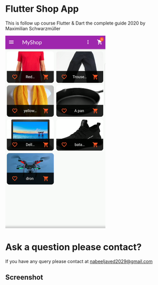 # Flutter Shop App
This is follow up course Flutter & Dart the complete guide 2020 by Maximilian Schwarzmüller

![UI](/screenshots/1.png)

# Ask a question please contact?

If you have any query please contact at nabeeljaved2029@gmail.com

## Screenshot

